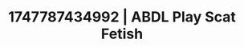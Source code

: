 ---
categories:
- Curvy goddess
- Dirty inner voice
- Delicate restraint
- Interactive NSFW
- Erotic hair pulling
image: /assets/images/1747787434992.jpg
layout: post
seo:
  description: Featured content with premium ABDL Play, Scat Fetish. HD images available.
  keywords: ABDL Play, Scat Fetish
  og_image: /assets/images/1747787434992.jpg
  schema_type: VisualArtwork
tags:
- ABDL Play
- Scat Fetish
- '#1747787434992'
title: 1747787434992 | ABDL Play Scat Fetish
---